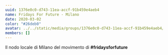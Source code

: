 ```yaml
---
uuid: 1376e0c0-d743-11ea-accf-91b459e4aeb4
name: Fridays For Future - Milano
date: 2020-03-02
color: "#26deb0"
avatar: ../../static/media/groups/1376e0c0-d743-11ea-accf-91b459e4aeb4/download.png
members: []
---
```


Il nodo locale di Milano del movimento di **#fridaysforfuture**